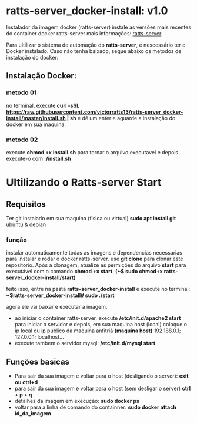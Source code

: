 # ratts-server_docker-install: v1.0
Instalador da imagem docker (ratts-server)
instale as versões mais recentes do container docker ratts-server
mais informações: [ratts-server](https://hub.docker.com/r/ratts13/ratts-server)

Para ultilizar o sistema de automação do **ratts-server**, é nescessário ter o Docker instalado.
Caso não tenha baixado, segue abaixo os metodos de instalação do docker:

## Instalação Docker:
### metodo 01
no terminal, execute **curl -sSL https://raw.githubusercontent.com/victorratts13/ratts-server_docker-install/master/install.sh | sh** e dê um enter e aguarde a instalação do docker em sua maquina.
### metodo 02
execute **chmod +x install.sh** para tornar o arquivo executavel e depois execute-o com **./install.sh**

# Ultilizando o Ratts-server Start

## Requisitos
Ter git instalado em sua maquina (fisica ou virtual)
**sudo apt install git** ubuntu & debian

### função

instalar automaticamente todas as imagens e dependencias necessarias para instalar e rodar o docker ratts-server.
use **git clone** para clonar este repositorio. Após a clonagem, atualize as permições do arquivo **start** para executável com o comando **chmod +x start**. **(~$ sudo chmod+x ratts-server_docker-install/start)**

feito isso, entre na pasta **ratts-server_docker-install** e execute no terminal: **~$ratts-server_docker-install# sudo ./start**

agora ele vai baixar e executar a imagem.

* ao iniciar o container ratts-server, execute **/etc/init.d/apache2 start** para iniciar o servidor e depois, em sua maquina host (local) coloque o ip local ou ip publico da maquina anfitriã **(maquina host)** 192.188.0.1; 127.0.0.1; localhost...
* execute tambem o servidor mysql: **/etc/init.d/mysql start**


## Funções basicas

- Para sair da sua imagem e voltar para o host (desligando o server): **exit ou ctrl+d**
- para sair da sua imagem e voltar para o host (sem desligar o server) **ctrl + p + q**
- detalhes da imagem em execução: **sudo docker ps**
- voltar para a linha de comando do containner: **sudo docker attach id_da_imagem**

